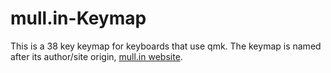 # mull.in-Keymap

This is a 38 key keymap for keyboards that use qmk. The keymap is named after its author/site origin, [mull.in website](https://www.google.com "mull.in").

